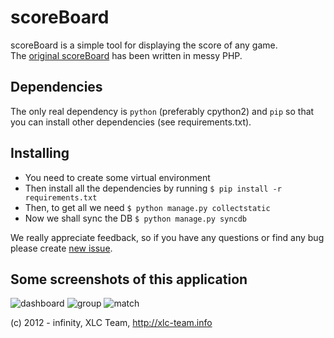 scoreBoard
==========

scoreBoard is a simple tool for displaying the score of any game. <br>
The [original scoreBoard](https://github.com/xlcteam/scoreBoard-php) has been written in messy PHP.

## Dependencies
The only real dependency is `python` (preferably cpython2) and `pip` so that you
can install other dependencies (see requirements.txt).

## Installing
* You need to create some virtual environment
* Then install all the dependencies by running `$ pip install -r requirements.txt`
* Then, to get all we need `$ python manage.py collectstatic`
* Now we shall sync the DB `$ python manage.py syncdb`


We really appreciate feedback, so if you have any questions or find any bug please create [new issue](https://github.com/xlcteam/scoreBoard/issues/new).

## Some screenshots of this application
![dashboard](https://github.com/xlcteam/scoreboard/screenshots/0.png)
![group](https://github.com/xlcteam/scoreboard/screenshots/5.png)
![match](https://github.com/xlcteam/scoreboard/screenshots/7.png)

(c) 2012 - infinity, XLC Team, http://xlc-team.info
